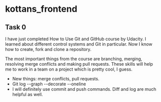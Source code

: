 # kottans_frontend

## Task 0

I have just completed How to Use Git and GitHub course by Udacity. I learned about different control systems and Git in particular. Now I know how to create, fork and clone a repository.

The most important things from the course are branching, merging, resolving merge conflicts and making pull requests. These skills will help me to work in a team on a project which is pretty cool, I guess.

 - New things: merge conflicts, pull requests.
 - Git log --graph --decorate --oneline
 - I will definitely use commit and push commands. Diff and log are much helpful as well.
